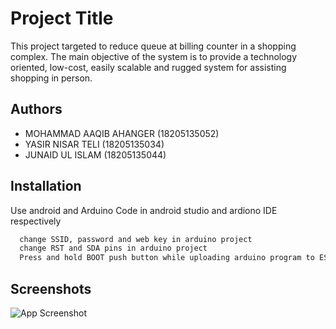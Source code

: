 
# Project Title

This project targeted to reduce queue at billing counter in a shopping complex. The main objective of the system is to provide a technology oriented, low-cost, easily scalable and rugged system for assisting shopping in person. 
## Authors

- MOHAMMAD AAQIB AHANGER (18205135052)
- YASIR NISAR TELI (18205135034)
- JUNAID UL ISLAM	 (18205135044)



## Installation

Use android and Arduino Code in android studio and ardiono IDE respectively

```bash
  change SSID, password and web key in arduino project
  change RST and SDA pins in arduino project
  Press and hold BOOT push button while uploading arduino program to ESP32
```
    
## Screenshots

![App Screenshot](https://via.placeholder.com/468x300?text=App+Screenshot+Here)

